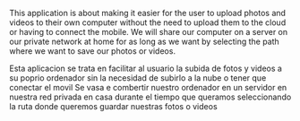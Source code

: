 This application is about making it easier for the user to upload photos and videos to their own computer without the need to upload them to the cloud or having to connect the mobile. 
We will share our computer on a server on our private network at home for as long as we want by selecting the path where we want to save our photos or videos.


Esta aplicacion se trata en facilitar al usuario la subida de fotos y videos a su poprio ordenador sin la necesidad de subirlo a la nube o tener que conectar el movil 
Se vasa e combertir nuestro ordenador en un servidor en nuestra red privada en casa durante el tiempo que queramos seleccionando la ruta donde queremos guardar nuestras fotos o videos 
